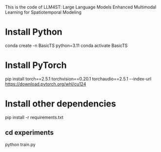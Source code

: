This is the code of LLM4ST: Large Language Models Enhanced Multimodal Learning for
Spatiotemporal Modeling
# Install Python
conda create -n BasicTS python=3.11
conda activate BasicTS
# Install PyTorch
pip install torch==2.5.1 torchvision==0.20.1 torchaudio==2.5.1 --index-url https://download.pytorch.org/whl/cu124
# Install other dependencies
pip install -r requirements.txt

## cd experiments
python train.py
